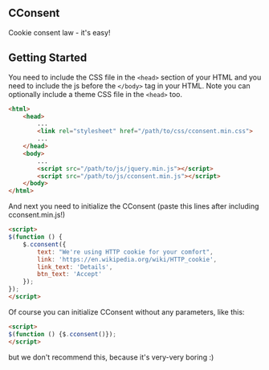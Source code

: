 ## CConsent
Cookie consent law - it's easy!

## Getting Started
You need to include the CSS file in the `<head>` section of your HTML and you need to include the js before the `</body>` tag in your HTML. Note you can optionally include a theme CSS file in the `<head>` too.

```html
<html>
	<head>
		...
		<link rel="stylesheet" href="/path/to/css/cconsent.min.css">
		...
	</head>
	<body>
		...
		<script src="/path/to/js/jquery.min.js"></script>
		<script src="/path/to/js/cconsent.min.js"></script>
	</body>
</html>
```
And next you need to initialize the CConsent (paste this lines after including cconsent.min.js!)

```html
<script>
$(function () {
	$.cconsent({
		text: "We're using HTTP cookie for your comfort",
		link: 'https://en.wikipedia.org/wiki/HTTP_cookie',
		link_text: 'Details',
		btn_text: 'Accept'
	});
});
</script>
```

Of course you can initialize CConsent without any parameters, like this:
```html
<script>
$(function () {$.cconsent()});
</script>
```
but we don't recommend this, because it's very-very boring :)
